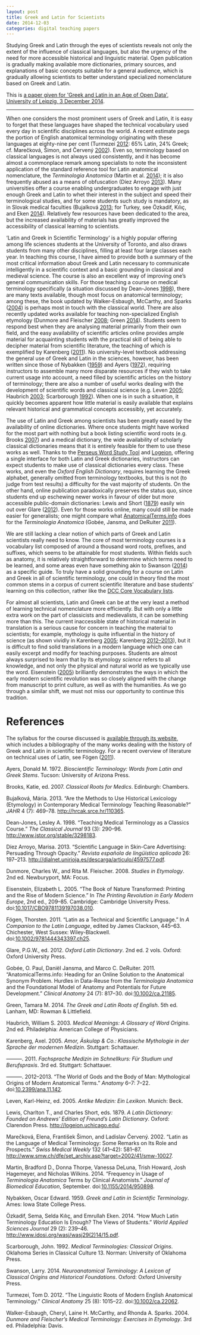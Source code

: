 ```yaml
---
layout: post
title: Greek and Latin for Scientists
date: 2014-12-03
categories: digital teaching papers
---
```


Studying Greek and Latin through the eyes of scientists reveals not only the extent of the influence of classical languages, but also the urgency of the need for more accessible historical and linguistic material. Open publication is gradually making available more dictionaries, primary sources, and explanations of basic concepts suitable for a general audience, which is gradually allowing scientists to better understand specialized nomenclature based on Greek and Latin.

This is [a paper given for 'Greek and Latin in an Age of Open Data', University of Leipzig, 3 December 2014](http://www.dh.uni-leipzig.de/wo/workshop-december-2014/greek-and-latin-in-an-age-of-open-data-schedule/andrew-dunning-greek-and-latin-for-scientists/).

---

<p>When one considers the most prominent users of Greek and Latin, it is easy to forget that these languages have shaped the technical vocabulary used every day in scientific disciplines across the world. A recent estimate pegs the portion of English anatomical terminology originating with these languages at eighty-nine per cent <span class="citation" data-cites="turmezei:2012linguistic marečková:2002latin">(Turmezei <a href="#ref-turmezei:2012linguistic">2012</a>: 65% Latin, 24% Greek; cf. Marečková, Šimon, and Červený <a href="#ref-marečková:2002latin">2002</a>)</span>. Even so, terminology based on classical languages is not always used consistently, and it has become almost a commonplace remark among specialists to note the inconsistent application of the standard reference tool for Latin anatomical nomenclature, the <em>Terminologia Anatomica</em> <span class="citation" data-cites="martin:2014frequency">(Martin et al. <a href="#ref-martin:2014frequency">2014</a>)</span>; it is also frequently abused as a means of obfuscation <span class="citation" data-cites="díezarroyo:2013scientific">(Díez Arroyo <a href="#ref-díezarroyo:2013scientific">2013</a>)</span>. Many universities offer a course enabling undergraduates to engage with just enough Greek and Latin to whet their interest in the subject and speed their terminological studies, and for some students such study is mandatory, as in Slovak medical faculties <span class="citation" data-cites="bujalková:2013are özkadif:2014how">(Bujalková <a href="#ref-bujalková:2013are">2013</a>; for Turkey, see Özkadif, Kılıç, and Eken <a href="#ref-özkadif:2014how">2014</a>)</span>. Relatively few resources have been dedicated to the area, but the increased availability of materials has greatly improved the accessibility of classical learning to scientists.</p>
<p>‘Latin and Greek in Scientific Terminology’ is a highly popular offering among life sciences students at the University of Toronto, and also draws students from many other disciplines, filling at least four large classes each year. In teaching this course, I have aimed to provide both a summary of the most critical information about Greek and Latin necessary to communicate intelligently in a scientific context and a basic grounding in classical and medieval science. The course is also an excellent way of improving one’s general communication skills. For those teaching a course on medical terminology specifically <span class="citation" data-cites="deanjones:1998teaching">(a situation discussed by Dean-Jones <a href="#ref-deanjones:1998teaching">1998</a>)</span>, there are many texts available, though most focus on anatomical terminology; among these, the book updated by <span class="citation" data-cites="walkeresbaugh:2004dunmore">Walker-Esbaugh, McCarthy, and Sparks (<a href="#ref-walkeresbaugh:2004dunmore">2004</a>)</span> is perhaps most in touch with the classical world. There are also recently updated works available for teaching non-specialized English etymology <span class="citation" data-cites="dunmore:2008studies green:2014greek">(Dunmore and Fleischer <a href="#ref-dunmore:2008studies">2008</a>; Green <a href="#ref-green:2014greek">2014</a>)</span>. Students seem to respond best when they are analysing material primarily from their own field, and the easy availability of scientific articles online provides ample material for acquainting students with the practical skill of being able to decipher material from scientific literature, the teaching of which is exemplified by <span class="citation" data-cites="karenberg:2011fachsprache">Karenberg (<a href="#ref-karenberg:2011fachsprache">2011</a>)</span>. No university-level textbook addressing the general use of Greek and Latin in the sciences, however, has been written since those of <span class="citation" data-cites="nybakken:1959greek">Nybakken (<a href="#ref-nybakken:1959greek">1959</a>)</span> and <span class="citation" data-cites="ayers:1972bioscientific">Ayers (<a href="#ref-ayers:1972bioscientific">1972</a>)</span>, requiring instructors to assemble many more disparate resources if they wish to take current usage into account, a need filled by scientific articles on the history of terminology; there are also a number of useful works dealing with the development of scientific words and classical science <span class="citation" data-cites="leven:2005antike haubrich:2003medical scarborough:1992medical">(e.g. Leven <a href="#ref-leven:2005antike">2005</a>; Haubrich <a href="#ref-haubrich:2003medical">2003</a>; Scarborough <a href="#ref-scarborough:1992medical">1992</a>)</span>. When one is in such a situation, it quickly becomes apparent how little material is easily available that explains relevant historical and grammatical concepts accessibly, yet accurately.</p>
<p>The use of Latin and Greek among scientists has been greatly eased by the availability of online dictionaries. Where once students might have worked for the most part with nothing but a book listing scientific word roots <span class="citation" data-cites="brooks:2007classical">(e.g. Brooks <a href="#ref-brooks:2007classical">2007</a>)</span> and a medical dictionary, the wide availability of scholarly classical dictionaries means that it is entirely feasible for them to use these works as well. Thanks to the <a href="http://www.perseus.tufts.edu/hopper/morph">Perseus Word Study Tool</a> and <a href="http://logeion.uchicago.edu">Logeion</a>, offering a single interface for both Latin and Greek dictionaries, instructors can expect students to make use of classical dictionaries every class. These works, and even the <em>Oxford English Dictionary</em>, requires learning the Greek alphabet, generally omitted from terminology textbooks, but this is not (to judge from test results) a difficulty for the vast majority of students. On the other hand, online publication paradoxically preserves the status quo, since students end up eschewing newer works in favour of older but more accessible public-domain dictionaries: <span class="citation" data-cites="lewis:1879latin">Lewis and Short (<a href="#ref-lewis:1879latin">1879</a>)</span> easily win out over <span class="citation" data-cites="glare:2012oxford">Glare (<a href="#ref-glare:2012oxford">2012</a>)</span>. Even for those works online, many could still be made easier for generalists; one might compare what <a href="http://www.anatomicalterms.info">AnatomicalTerms.info</a> does for the <em>Terminologia Anatomica</em> <span class="citation" data-cites="gobée:2011anatomicaltermsinfo">(Gobée, Jansma, and DeRuiter <a href="#ref-gobée:2011anatomicaltermsinfo">2011</a>)</span>.</p>
<p>We are still lacking a clear notion of which parts of Greek and Latin scientists really need to know. The core of most terminology courses is a vocabulary list composed of around a thousand word roots, prefixes, and suffixes, which seems to be attainable for most students. Within fields such as anatomy, it is relatively straightforward to determine which terms need to be learned, and some areas even have something akin to <span class="citation" data-cites="swanson:2014neuroanatomical">Swanson (<a href="#ref-swanson:2014neuroanatomical">2014</a>)</span> as a specific guide. To truly have a solid grounding for a course on Latin and Greek in all of scientific terminology, one could in theory find the most common stems in a corpus of current scientific literature and base students’ learning on this collection, rather like the <a href="http://dcc.dickinson.edu/vocab/core-vocabulary">DCC Core Vocabulary lists</a>.</p>
<p>For almost all scientists, Latin and Greek can be at the very least a method of learning technical nomenclature more efficiently. But with only a little extra work on the part of classicists and medievalists, it can be something more than this. The current inaccessible state of historical material in translation is a serious cause for concern in teaching the material to scientists; for example, mythology is quite influential in the history of science <span class="citation" data-cites="karenberg:2005amor karenberg:2012world">(as shown vividly in Karenberg <a href="#ref-karenberg:2005amor">2005</a>; Karenberg <a href="#ref-karenberg:2012world">2012–2013</a>)</span>, but it is difficult to find solid translations in a modern language which one can easily excerpt and modify for teaching purposes. Students are almost always surprised to learn that by its etymology <em>science</em> refers to all knowledge, and not only the physical and natural world as we typically use the word. <span class="citation" data-cites="eisenstein:2005book">Eisenstein (<a href="#ref-eisenstein:2005book">2005</a>)</span> brilliantly demonstrates the ways in which the early modern scientific revolution was so closely aligned with the change from manuscript to print culture, as well as with the humanities. As we go through a similar shift, we must not miss our opportunity to continue this tradition.</p>
<h1 id="references">References</h1>
<p>The syllabus for the course discussed is <a href="http://andrewdunning.ca/latin-greek-scientific-terminology/">available through its website</a>, which includes a bibliography of the many works dealing with the history of Greek and Latin in scientific terminology. For a recent overview of literature on technical uses of Latin, see <span class="citation" data-cites="fögen:2011latin">Fögen (<a href="#ref-fögen:2011latin">2011</a>)</span>.</p>

<p> </p>
<div id="refs" class="references">
<div id="ref-ayers:1972bioscientific">
<p>Ayers, Donald M. 1972. <em>Bioscientific Terminology: Words from Latin and Greek Stems</em>. Tucson: University of Arizona Press.</p>
</div>
<div id="ref-brooks:2007classical">
<p>Brooks, Katie, ed. 2007. <em>Classical Roots for Medics</em>. Edinburgh: Chambers.</p>
</div>
<div id="ref-bujalková:2013are">
<p>Bujalková, Mária. 2013. “Are the Methods to Use Historical Lexicology (Etymology) in Contemporary Medical Terminology Teaching Reasonable?” <em>JAHR</em> 4 (7): 469–78. <a href="http://hrcak.srce.hr/110365" class="uri">http://hrcak.srce.hr/110365</a>.</p>
</div>
<div id="ref-deanjones:1998teaching">
<p>Dean-Jones, Lesley A. 1998. “Teaching Medical Terminology as a Classics Course.” <em>The Classical Journal</em> 93 (3): 290–96. <a href="http://www.jstor.org/stable/3298183" class="uri">http://www.jstor.org/stable/3298183</a>.</p>
</div>
<div id="ref-díezarroyo:2013scientific">
<p>Díez Arroyo, Marisa. 2013. “Scientific Language in Skin-Care Advertising: Persuading Through Opacity.” <em>Revista española de lingüística aplicada</em> 26: 197–213. <a href="http://dialnet.unirioja.es/descarga/articulo/4597577.pdf" class="uri">http://dialnet.unirioja.es/descarga/articulo/4597577.pdf</a>.</p>
</div>
<div id="ref-dunmore:2008studies">
<p>Dunmore, Charles W., and Rita M. Fleischer. 2008. <em>Studies in Etymology</em>. 2nd ed. Newburyport, MA: Focus.</p>
</div>
<div id="ref-eisenstein:2005book">
<p>Eisenstein, Elizabeth L. 2005. “The Book of Nature Transformed: Printing and the Rise of Modern Science.” In <em>The Printing Revolution in Early Modern Europe</em>, 2nd ed., 209–85. Cambridge: Cambridge University Press. doi:<a href="https://doi.org/10.1017/CBO9781139197038.010">10.1017/CBO9781139197038.010</a>.</p>
</div>
<div id="ref-fögen:2011latin">
<p>Fögen, Thorsten. 2011. “Latin as a Technical and Scientific Language.” In <em>A Companion to the Latin Language</em>, edited by James Clackson, 445–63. Chichester, West Sussex: Wiley-Blackwell. doi:<a href="https://doi.org/10.1002/9781444343397.ch25">10.1002/9781444343397.ch25</a>.</p>
</div>
<div id="ref-glare:2012oxford">
<p>Glare, P.G.W., ed. 2012. <em>Oxford Latin Dictionary</em>. 2nd ed. 2 vols. Oxford: Oxford University Press.</p>
</div>
<div id="ref-gobée:2011anatomicaltermsinfo">
<p>Gobée, O. Paul, Daniël Jansma, and Marco C. DeRuiter. 2011. “AnatomicalTerms.info: Heading for an Online Solution to the Anatomical Synonym Problem. Hurdles in Data-Reuse from the <em>Terminologia Anatomica</em> and the Foundational Model of Anatomy and Potentials for Future Development.” <em>Clinical Anatomy</em> 24 (7): 817–30. doi:<a href="http://doi.org/10.1002/ca.21185">10.1002/ca.21185</a>.</p>
</div>
<div id="ref-green:2014greek">
<p>Green, Tamara M. 2014. <em>The Greek and Latin Roots of English</em>. 5th ed. Lanham, MD: Rowman &amp; Littlefield.</p>
</div>
<div id="ref-haubrich:2003medical">
<p>Haubrich, William S. 2003. <em>Medical Meanings: A Glossary of Word Origins</em>. 2nd ed. Philadelphia: American College of Physicians.</p>
</div>
<div id="ref-karenberg:2005amor">
<p>Karenberg, Axel. 2005. <em>Amor, Äskulap &amp; Co.: Klassische Mythologie in der Sprache der modernen Medizin</em>. Stuttgart: Schattauer.</p>
</div>
<div id="ref-karenberg:2011fachsprache">
<p>———. 2011. <em>Fachsprache Medizin im Schnellkurs: Für Studium und Berufspraxis</em>. 3rd ed. Stuttgart: Schattauer.</p>
</div>
<div id="ref-karenberg:2012world">
<p>———. 2012–2013. “The World of Gods and the Body of Man: Mythological Origins of Modern Anatomical Terms.” <em>Anatomy</em> 6–7: 7–22. doi:<a href="http://doi.org/10.2399/ana.11.142">10.2399/ana.11.142</a>.</p>
</div>
<div id="ref-leven:2005antike">
<p>Leven, Karl-Heinz, ed. 2005. <em>Antike Medizin: Ein Lexikon</em>. Munich: Beck.</p>
</div>
<div id="ref-lewis:1879latin">
<p>Lewis, Charlton T., and Charles Short, eds. 1879. <em>A Latin Dictionary: Founded on Andrews’ Edition of Freund’s Latin Dictionary</em>. Oxford: Clarendon Press. <a href="http://logeion.uchicago.edu/" class="uri">http://logeion.uchicago.edu/</a>.</p>
</div>
<div id="ref-marečková:2002latin">
<p>Marečková, Elena, František Šimon, and Ladislav Červený. 2002. “Latin as the Language of Medical Terminology: Some Remarks on Its Role and Prospects.” <em>Swiss Medical Weekly</em> 132 (41–42): 581–87. <a href="http://www.smw.ch/dfe/set_archiv.asp?target=2002/41/smw-10027" class="uri">http://www.smw.ch/dfe/set_archiv.asp?target=2002/41/smw-10027</a>.</p>
</div>
<div id="ref-martin:2014frequency">
<p>Martin, Bradford D., Donna Thorpe, Vanessa DeLuna, Trish Howard, Josh Hagemeyer, and Nicholas Wilkins. 2014. “Frequency in Usage of <em>Terminologia Anatomica</em> Terms by Clinical Anatomists.” <em>Journal of Biomedical Education</em>, September. doi:<a href="http://doi.org/10.1155/2014/950898">10.1155/2014/950898</a>.</p>
</div>
<div id="ref-nybakken:1959greek">
<p>Nybakken, Oscar Edward. 1959. <em>Greek and Latin in Scientific Terminology</em>. Ames: Iowa State College Press.</p>
</div>
<div id="ref-özkadif:2014how">
<p>Özkadif, Sema, Selda Kılıç, and Emrullah Eken. 2014. “How Much Latin Terminology Education Is Enough? The Views of Students.” <em>World Applied Sciences Journal</em> 29 (2): 239–46. <a href="http://www.idosi.org/wasj/wasj29(2)14/15.pdf" class="uri">http://www.idosi.org/wasj/wasj29(2)14/15.pdf</a>.</p>
</div>
<div id="ref-scarborough:1992medical">
<p>Scarborough, John. 1992. <em>Medical Terminologies: Classical Origins</em>. Oklahoma Series in Classical Culture 13. Norman: University of Oklahoma Press.</p>
</div>
<div id="ref-swanson:2014neuroanatomical">
<p>Swanson, Larry. 2014. <em>Neuroanatomical Terminology: A Lexicon of Classical Origins and Historical Foundations</em>. Oxford: Oxford University Press.</p>
</div>
<div id="ref-turmezei:2012linguistic">
<p>Turmezei, Tom D. 2012. “The Linguistic Roots of Modern English Anatomical Terminology.” <em>Clinical Anatomy</em> 25 (8): 1015–22. doi:<a href="http://doi.org/10.1002/ca.22062">10.1002/ca.22062</a>.</p>
</div>
<div id="ref-walkeresbaugh:2004dunmore">
<p>Walker-Esbaugh, Cheryl, Laine H. McCarthy, and Rhonda A. Sparks. 2004. <em>Dunmore and Fleischer’s Medical Terminology: Exercises in Etymology</em>. 3rd ed. Philadelphia: Davis.</p>
</div>
</div>
